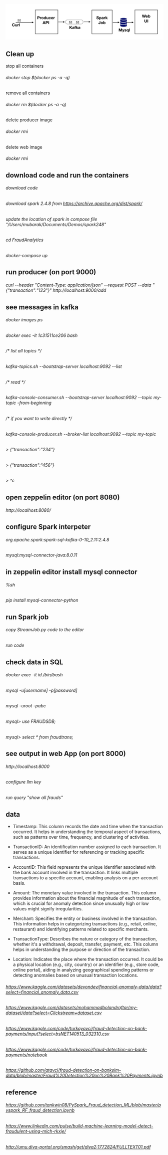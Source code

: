![Alt text](view.jpeg?raw=true "Title")

## Clean up
stop all containers
###### docker stop $(docker ps -a -q)
remove all containers
###### docker rm $(docker ps -a -q)
delete producer image
###### docker rmi <id>
delete web image
###### docker rmi <id>

## download code and run the containers
###### download code
###### download spark 2.4.8 from https://archive.apache.org/dist/spark/
###### update the location of spark in compose file "/Users/mubarak/Documents/Demos/spark248"
###### cd FraudAnalytics
###### docker-compose up

## run producer (on port 9000)
###### curl --header "Content-Type: application/json" --request POST --data "{\"transaction\":\"123\"}" http://localhost:9000/add

## see messages in kafka
###### docker images ps
###### docker exec -it 1c31511ce206 bash
###### /* list all topics */
###### kafka-topics.sh --bootstrap-server localhost:9092 --list
###### /* read */
###### kafka-console-consumer.sh --bootstrap-server localhost:9092 --topic my-topic -from-beginning
###### /* if you want to write directly */
###### kafka-console-producer.sh --broker-list localhost:9092 --topic my-topic
###### > {"transaction":"234"}
###### > {"transaction":"456"}
###### > ^c


## open zeppelin editor (on port 8080)
###### http://localhost:8080/

## configure Spark interpeter
###### org.apache.spark:spark-sql-kafka-0-10_2.11:2.4.8 
###### mysql:mysql-connector-java:8.0.11

## in zeppelin editor install mysql connector 
###### %sh
###### pip install mysql-connector-python

## run Spark job
###### copy StreamJob.py code to the editor
###### run code

## check data in SQL
###### docker exec -it id /bin/bash
###### mysql -u[username] -p[password]
###### mysql -uroot -pabc
###### mysql> use FRAUDSDB;
###### mysql> select * from fraudtrans;


## see output in web App (on port 8000)
###### http://localhost:8000
###### configure llm key
###### run query "show all frauds"

## data
- Timestamp: This column records the date and time when the transaction occurred. It helps in understanding the temporal aspect of transactions, such as patterns over time, frequency, and clustering of activities.

- TransactionID: An identification number assigned to each transaction. It serves as a unique identifier for referencing or tracking specific transactions.

- AccountID: This field represents the unique identifier associated with the bank account involved in the transaction. It links multiple transactions to a specific account, enabling analysis on a per-account basis.

- Amount: The monetary value involved in the transaction. This column provides information about the financial magnitude of each transaction, which is crucial for anomaly detection since unusually high or low values might signify irregularities.

- Merchant: Specifies the entity or business involved in the transaction. This information helps in categorizing transactions (e.g., retail, online, restaurant) and identifying patterns related to specific merchants.

- TransactionType: Describes the nature or category of the transaction, whether it's a withdrawal, deposit, transfer, payment, etc. This column helps in understanding the purpose or direction of the transaction.

- Location: Indicates the place where the transaction occurred. It could be a physical location (e.g., city, country) or an identifier (e.g., store code, online portal), aiding in analyzing geographical spending patterns or detecting anomalies based on unusual transaction locations.

###### https://www.kaggle.com/datasets/devondev/financial-anomaly-data/data?select=financial_anomaly_data.csv
###### https://www.kaggle.com/datasets/mohammadbolandraftar/my-dataset/data?select=Clickstream+dataset.csv
###### https://www.kaggle.com/code/turkayavci/fraud-detection-on-bank-payments/input?select=bsNET140513_032310.csv
###### https://www.kaggle.com/code/turkayavci/fraud-detection-on-bank-payments/notebook
###### https://github.com/atavci/fraud-detection-on-banksim-data/blob/master/Fraud%20Detection%20on%20Bank%20Payments.ipynb

## reference
###### https://github.com/tankwin08/PySpark_Fraud_detection_ML/blob/master/pyspark_RF_fraud_detection.ipynb
###### https://www.linkedin.com/pulse/build-machine-learning-model-detect-fraudulent-using-mich-rkxje/
###### http://umu.diva-portal.org/smash/get/diva2:1772824/FULLTEXT01.pdf
